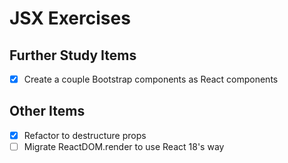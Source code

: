 JSX Exercises
=============

## Further Study Items

- [x] Create a couple Bootstrap components as React components

## Other Items

- [x] Refactor to destructure props
- [ ] Migrate ReactDOM.render to use React 18's way
